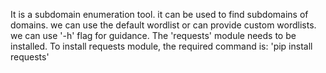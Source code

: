 It is a subdomain enumeration tool. it can be used to find subdomains of domains.
we can use the default wordlist or can provide custom wordlists.
we can use '-h' flag for guidance. 
The 'requests' module needs to be installed.
To install requests module, the required command is: 'pip install requests'
